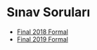 # Sınav Soruları

- [Final 2018 Formal](./S%C4%B1nav%20Sorular%C4%B1/Final%202018%20Formal.pdf)
- [Final 2019 Formal](./S%C4%B1nav%20Sorular%C4%B1/Final%202019%20Formal.pdf)
